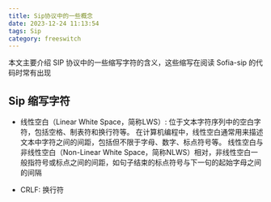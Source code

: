 ```yaml
---
title: Sip协议中的一些概念
date: 2023-12-24 11:13:54
tags: Sip
category: freeswitch
---
```


本文主要介绍 SIP 协议中的一些缩写字符的含义，这些缩写在阅读 Sofia-sip 的代码时常有出现

## Sip 缩写字符

+ 线性空白（Linear White Space，简称LWS）: 位于文本字符序列中的空白字符，包括空格、制表符和换行符等。
在计算机编程中，线性空白通常用来描述文本中字符之间的间距，包括但不限于字母、数字、标点符号等。
线性空白与非线性空白（Non-Linear White Space，简称NLWS）相对，非线性空白一般指符号或标点之间的间距，如句子结束的标点符号与下一句的起始字母之间的间隔

+ CRLF: 换行符
